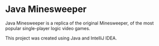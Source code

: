 # Java Minesweeper
Java Minesweeper is a replica of the original Minesweeper, of the most popular single-player logic video games.

This project was created using Java and IntelliJ IDEA.
